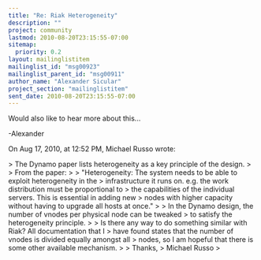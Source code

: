 ```yaml
---
title: "Re: Riak Heterogeneity"
description: ""
project: community
lastmod: 2010-08-20T23:15:55-07:00
sitemap:
  priority: 0.2
layout: mailinglistitem
mailinglist_id: "msg00923"
mailinglist_parent_id: "msg00911"
author_name: "Alexander Sicular"
project_section: "mailinglistitem"
sent_date: 2010-08-20T23:15:55-07:00
---
```



Would also like to hear more about this...

-Alexander

On Aug 17, 2010, at 12:52 PM, Michael Russo wrote:

&gt; The Dynamo paper lists heterogeneity as a key principle of the design.
&gt; 
&gt; From the paper:
&gt; 
&gt; "Heterogeneity: The system needs to be able to exploit heterogeneity in the 
&gt; infrastructure it runs on. e.g. the work distribution must be proportional to 
&gt; the capabilities of the individual servers. This is essential in adding new 
&gt; nodes with higher capacity without having to upgrade all hosts at once."
&gt; 
&gt; In the Dynamo design, the number of vnodes per physical node can be tweaked 
&gt; to satisfy the heterogeneity principle.
&gt; 
&gt; Is there any way to do something similar with Riak? All documentation that I 
&gt; have found states that the number of vnodes is divided equally amongst all 
&gt; nodes, so I am hopeful that there is some other available mechanism.
&gt; 
&gt; Thanks,
&gt; Michael Russo
&gt; 
